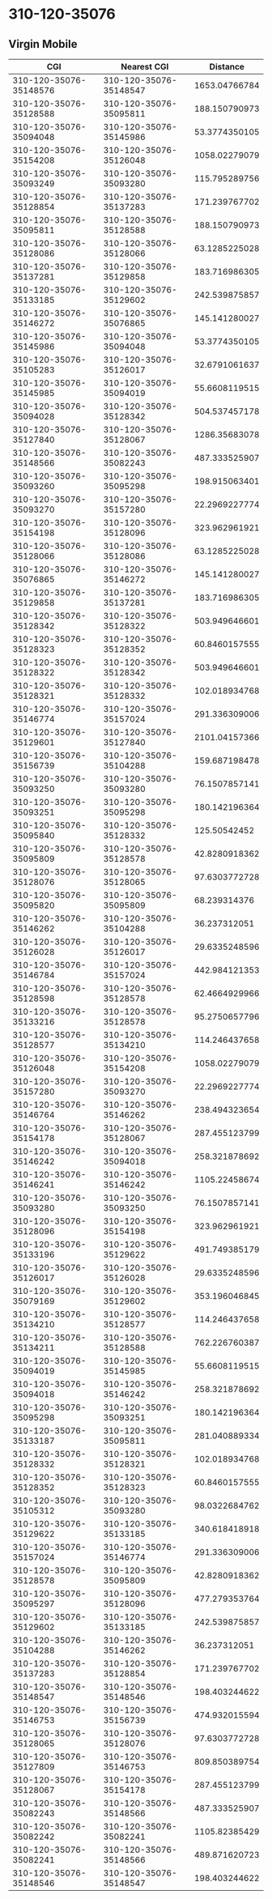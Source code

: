 # 310-120-35076
## Virgin Mobile


| CGI | Nearest CGI | Distance |
|-----|-------------|----------|
| 310-120-35076-35148576 | 310-120-35076-35148547 | 1653.04766784 |
| 310-120-35076-35128588 | 310-120-35076-35095811 | 188.150790973 |
| 310-120-35076-35094048 | 310-120-35076-35145986 | 53.3774350105 |
| 310-120-35076-35154208 | 310-120-35076-35126048 | 1058.02279079 |
| 310-120-35076-35093249 | 310-120-35076-35093280 | 115.795289756 |
| 310-120-35076-35128854 | 310-120-35076-35137283 | 171.239767702 |
| 310-120-35076-35095811 | 310-120-35076-35128588 | 188.150790973 |
| 310-120-35076-35128086 | 310-120-35076-35128066 | 63.1285225028 |
| 310-120-35076-35137281 | 310-120-35076-35129858 | 183.716986305 |
| 310-120-35076-35133185 | 310-120-35076-35129602 | 242.539875857 |
| 310-120-35076-35146272 | 310-120-35076-35076865 | 145.141280027 |
| 310-120-35076-35145986 | 310-120-35076-35094048 | 53.3774350105 |
| 310-120-35076-35105283 | 310-120-35076-35126017 | 32.6791061637 |
| 310-120-35076-35145985 | 310-120-35076-35094019 | 55.6608119515 |
| 310-120-35076-35094028 | 310-120-35076-35128342 | 504.537457178 |
| 310-120-35076-35127840 | 310-120-35076-35128067 | 1286.35683078 |
| 310-120-35076-35148566 | 310-120-35076-35082243 | 487.333525907 |
| 310-120-35076-35093260 | 310-120-35076-35095298 | 198.915063401 |
| 310-120-35076-35093270 | 310-120-35076-35157280 | 22.2969227774 |
| 310-120-35076-35154198 | 310-120-35076-35128096 | 323.962961921 |
| 310-120-35076-35128066 | 310-120-35076-35128086 | 63.1285225028 |
| 310-120-35076-35076865 | 310-120-35076-35146272 | 145.141280027 |
| 310-120-35076-35129858 | 310-120-35076-35137281 | 183.716986305 |
| 310-120-35076-35128342 | 310-120-35076-35128322 | 503.949646601 |
| 310-120-35076-35128323 | 310-120-35076-35128352 | 60.8460157555 |
| 310-120-35076-35128322 | 310-120-35076-35128342 | 503.949646601 |
| 310-120-35076-35128321 | 310-120-35076-35128332 | 102.018934768 |
| 310-120-35076-35146774 | 310-120-35076-35157024 | 291.336309006 |
| 310-120-35076-35129601 | 310-120-35076-35127840 | 2101.04157366 |
| 310-120-35076-35156739 | 310-120-35076-35104288 | 159.687198478 |
| 310-120-35076-35093250 | 310-120-35076-35093280 | 76.1507857141 |
| 310-120-35076-35093251 | 310-120-35076-35095298 | 180.142196364 |
| 310-120-35076-35095840 | 310-120-35076-35128332 | 125.50542452 |
| 310-120-35076-35095809 | 310-120-35076-35128578 | 42.8280918362 |
| 310-120-35076-35128076 | 310-120-35076-35128065 | 97.6303772728 |
| 310-120-35076-35095820 | 310-120-35076-35095809 | 68.239314376 |
| 310-120-35076-35146262 | 310-120-35076-35104288 | 36.237312051 |
| 310-120-35076-35126028 | 310-120-35076-35126017 | 29.6335248596 |
| 310-120-35076-35146784 | 310-120-35076-35157024 | 442.984121353 |
| 310-120-35076-35128598 | 310-120-35076-35128578 | 62.4664929966 |
| 310-120-35076-35133216 | 310-120-35076-35128578 | 95.2750657796 |
| 310-120-35076-35128577 | 310-120-35076-35134210 | 114.246437658 |
| 310-120-35076-35126048 | 310-120-35076-35154208 | 1058.02279079 |
| 310-120-35076-35157280 | 310-120-35076-35093270 | 22.2969227774 |
| 310-120-35076-35146764 | 310-120-35076-35146262 | 238.494323654 |
| 310-120-35076-35154178 | 310-120-35076-35128067 | 287.455123799 |
| 310-120-35076-35146242 | 310-120-35076-35094018 | 258.321878692 |
| 310-120-35076-35146241 | 310-120-35076-35146242 | 1105.22458674 |
| 310-120-35076-35093280 | 310-120-35076-35093250 | 76.1507857141 |
| 310-120-35076-35128096 | 310-120-35076-35154198 | 323.962961921 |
| 310-120-35076-35133196 | 310-120-35076-35129622 | 491.749385179 |
| 310-120-35076-35126017 | 310-120-35076-35126028 | 29.6335248596 |
| 310-120-35076-35079169 | 310-120-35076-35129602 | 353.196046845 |
| 310-120-35076-35134210 | 310-120-35076-35128577 | 114.246437658 |
| 310-120-35076-35134211 | 310-120-35076-35128588 | 762.226760387 |
| 310-120-35076-35094019 | 310-120-35076-35145985 | 55.6608119515 |
| 310-120-35076-35094018 | 310-120-35076-35146242 | 258.321878692 |
| 310-120-35076-35095298 | 310-120-35076-35093251 | 180.142196364 |
| 310-120-35076-35133187 | 310-120-35076-35095811 | 281.040889334 |
| 310-120-35076-35128332 | 310-120-35076-35128321 | 102.018934768 |
| 310-120-35076-35128352 | 310-120-35076-35128323 | 60.8460157555 |
| 310-120-35076-35105312 | 310-120-35076-35093280 | 98.0322684762 |
| 310-120-35076-35129622 | 310-120-35076-35133185 | 340.618418918 |
| 310-120-35076-35157024 | 310-120-35076-35146774 | 291.336309006 |
| 310-120-35076-35128578 | 310-120-35076-35095809 | 42.8280918362 |
| 310-120-35076-35095297 | 310-120-35076-35128096 | 477.279353764 |
| 310-120-35076-35129602 | 310-120-35076-35133185 | 242.539875857 |
| 310-120-35076-35104288 | 310-120-35076-35146262 | 36.237312051 |
| 310-120-35076-35137283 | 310-120-35076-35128854 | 171.239767702 |
| 310-120-35076-35148547 | 310-120-35076-35148546 | 198.403244622 |
| 310-120-35076-35146753 | 310-120-35076-35156739 | 474.932015594 |
| 310-120-35076-35128065 | 310-120-35076-35128076 | 97.6303772728 |
| 310-120-35076-35127809 | 310-120-35076-35146753 | 809.850389754 |
| 310-120-35076-35128067 | 310-120-35076-35154178 | 287.455123799 |
| 310-120-35076-35082243 | 310-120-35076-35148566 | 487.333525907 |
| 310-120-35076-35082242 | 310-120-35076-35082241 | 1105.82385429 |
| 310-120-35076-35082241 | 310-120-35076-35148566 | 489.871620723 |
| 310-120-35076-35148546 | 310-120-35076-35148547 | 198.403244622 |
